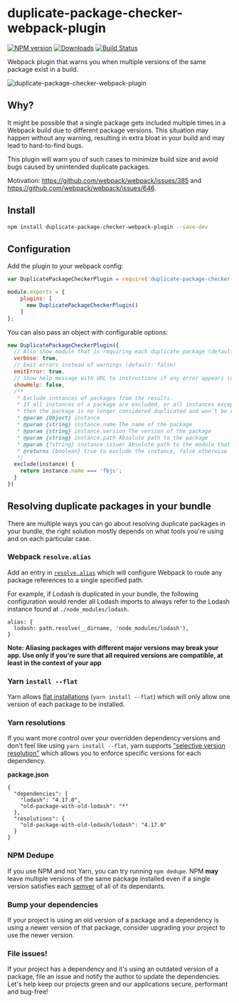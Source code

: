# duplicate-package-checker-webpack-plugin

[![NPM version][npm-image]][npm-url] [![Downloads][downloads-image]][npm-url] [![Build Status](https://travis-ci.org/darrenscerri/duplicate-package-checker-webpack-plugin.svg?branch=master)](https://travis-ci.org/darrenscerri/duplicate-package-checker-webpack-plugin)

Webpack plugin that warns you when multiple versions of the same package exist in a build.

![duplicate-package-checker-webpack-plugin](https://raw.githubusercontent.com/darrenscerri/duplicate-package-checker-webpack-plugin/master/screenshot.png)

## Why?

It might be possible that a single package gets included multiple times in a Webpack build due to different package versions. This situation may happen without any warning,  resulting in extra bloat in your build and may lead to hard-to-find bugs.

This plugin will warn you of such cases to minimize build size and avoid bugs caused by unintended duplicate packages.

Motivation: https://github.com/webpack/webpack/issues/385 and https://github.com/webpack/webpack/issues/646.

## Install

```sh
npm install duplicate-package-checker-webpack-plugin --save-dev
```

## Configuration

Add the plugin to your webpack config:

```js
var DuplicatePackageCheckerPlugin = require('duplicate-package-checker-webpack-plugin');

module.exports = {
    plugins: [
      new DuplicatePackageCheckerPlugin()
    ]
};
```

You can also pass an object with configurable options:
```js
new DuplicatePackageCheckerPlugin({
  // Also show module that is requiring each duplicate package (default: false)
  verbose: true,
  // Emit errors instead of warnings (default: false)
  emitError: true,
  // Show help message with URL to instructions if any error appears (default: true)
  showHelp: false,
  /**
   * Exclude instances of packages from the results.
   * If all instances of a package are excluded, or all instances except one,
   * then the package is no longer considered duplicated and won't be emitted as a warning/error.
   * @param {Object} instance
   * @param {string} instance.name The name of the package
   * @param {string} instance.version The version of the package
   * @param {string} instance.path Absolute path to the package
   * @param {?string} instance.issuer Absolute path to the module that requested the package
   * @returns {boolean} true to exclude the instance, false otherwise
   */
  exclude(instance) {
    return instance.name === 'fbjs';
  }
})
```

## Resolving duplicate packages in your bundle

There are multiple ways you can go about resolving duplicate packages in your bundle, the right solution mostly depends on what tools you're using and on each particular case.

### Webpack `resolve.alias`

Add an entry in [`resolve.alias`](https://webpack.github.io/docs/configuration.html#resolve-alias) which will configure Webpack to route any package references to a single specified path.

For example, if Lodash is duplicated in your bundle, the following configuration would render all Lodash imports to always refer to the Lodash instance found at `./node_modules/lodash`.

```
alias: {
  lodash: path.resolve(__dirname, 'node_modules/lodash'),
}
```

**Note: Aliasing packages with different major versions may break your app. Use only if you're sure that all required versions are compatible, at least in the context of your app**

### Yarn `install --flat`

Yarn allows [flat installations](https://yarnpkg.com/lang/en/docs/cli/install/#toc-yarn-install-flat) (`yarn install --flat`) which will only allow one version of each package to be installed.

### Yarn resolutions

If you want more control over your overridden dependency versions and don't feel like using `yarn install --flat`, yarn supports ["selective version resolution"](https://yarnpkg.com/lang/en/docs/selective-version-resolutions) which allows you to enforce specific versions for each dependency.

**package.json** 
```
{
  "dependencies": {
    "lodash": "4.17.0",
    "old-package-with-old-lodash": "*"
  },
  "resolutions": {
    "old-package-with-old-lodash/lodash": "4.17.0"
  }
}
```

### NPM Dedupe

If you use NPM and not Yarn, you can try running `npm dedupe`. NPM **may** leave multiple versions of the same package installed even if a single version satisfies each [semver](https://docs.npmjs.com/getting-started/semantic-versioning) of all of its dependants.

### Bump your dependencies

If your project is using an old version of a package and a dependency is using a newer version of that package, consider upgrading your project to use the newer version.

### File issues!

If your project has a dependency and it's using an outdated version of a package, file an issue and notify the author to update the dependencies. Let's help keep our projects green and our applications secure, performant and bug-free!

[downloads-image]: https://img.shields.io/npm/dt/duplicate-package-checker-webpack-plugin.svg
[npm-url]: https://www.npmjs.com/package/duplicate-package-checker-webpack-plugin
[npm-image]: https://img.shields.io/npm/v/duplicate-package-checker-webpack-plugin.svg

